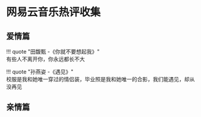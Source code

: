 

# 网易云音乐热评收集

## 爱情篇

!!! quote "田馥甄  -《你就不要想起我》"    
    有些人不离开你，你永远都长不大

!!! quote "孙燕姿 -《遇见》"    
    校服是我和她唯一穿过的情侣装，毕业照是我和她唯一的合影，我们能遇见，却从没再见

## 亲情篇

